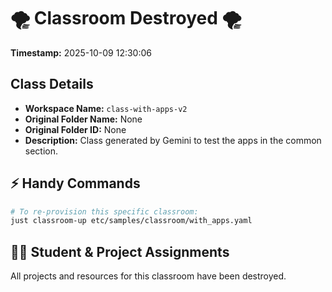 # 🌪️ Classroom Destroyed 🌪️

**Timestamp:** 2025-10-09 12:30:06

## Class Details

- **Workspace Name:** `class-with-apps-v2`
- **Original Folder Name:** None
- **Original Folder ID:** None
- **Description:** Class generated by Gemini to test the apps in the common section.

## ⚡ Handy Commands

```bash
# To re-provision this specific classroom:
just classroom-up etc/samples/classroom/with_apps.yaml
```

## 🧑‍🎓 Student & Project Assignments

All projects and resources for this classroom have been destroyed.
